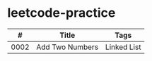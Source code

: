 # leetcode-practice

| #  | Title | Tags |
|----| ----- | ---- |
|0002|Add Two Numbers|Linked List|
